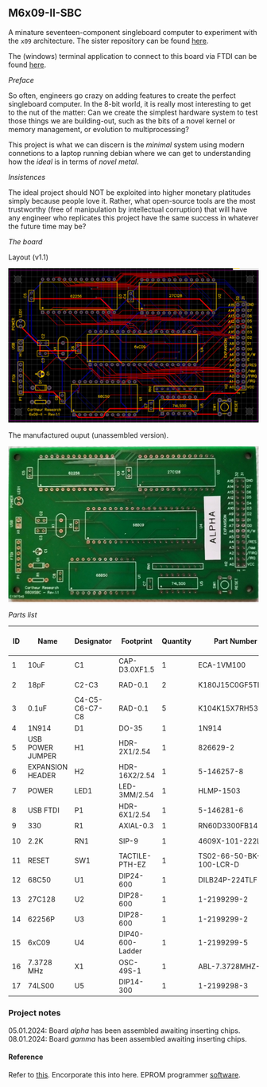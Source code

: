 ## M6x09-II-SBC

A minature seventeen-component singleboard computer to experiment with the `x09` architecture. The sister repository can be found [here](https://github.com/cartheur/M6x09-A).

The (windows) terminal application to connect to this board via FTDI can be found [here](/serial/README.md).

_Preface_

So often, engineers go crazy on adding features to create the perfect singleboard computer. In the 8-bit world, it is really most interesting to get to the nut of the matter: Can we create the simplest hardware system to test those things we are building-out, such as the bits of a novel kernel or memory management, or evolution to multiprocessing?

This project is what we can discern is the _minimal_ system using modern connetions to a laptop running debian where we can get to understanding how the _ideal_ is in terms of _novel metal_.

_Insistences_

The ideal project should NOT be exploited into higher monetary platitudes simply because people love it. Rather, what open-source tools are the most trustworthy (free of manipulation by intellectual corruption) that will have any engineer who replicates this project have the same success in whatever the future time may be?

_The board_

Layout (v1.1)

![image](/design/Layout_M6809-II-SBC.png)

The manufactured ouput (unassembled version).

![image](/design/bare-board.jpg)

_Parts list_

| ID | Name | Designator | Footprint | Quantity | Part Number | Manufacturer | Supplier | Supplier Part Number | Unit Price (EUR) |
| --- | --- | --- | --- | --- | --- | --- | --- | --- | --- |
| 1 | 10uF | C1 | CAP-D3.0XF1.5 | 1 | ECA-1VM100 | Panasonic | Mouser | 667-ECA-1VM100 | 0.167 |
| 2 | 18pF | C2-C3 | RAD-0.1 | 2 | K180J15C0GF5TL2 | Vishay | Mouser | 594-K180J15C0GF5TL2 | 0.214 |
| 3 | 0.1uF | C4-C5-C6-C7-C8 | RAD-0.1 | 5 | K104K15X7RH53H5G | Vishay | Mouser | 594-K104K15X7RH53H5G | 0.698 |
| 4 | 1N914 | D1 | DO-35 | 1 | 1N914 | Fairchild | Mouser | 512-1N914 | 0.093 |
| 5 | USB POWER JUMPER | H1 | HDR-2X1/2.54 | 1 | 826629-2 | TE Connectivity | Mouser | 571-826629-2 | 0.316 |
| 6 | EXPANSION HEADER | H2 | HDR-16X2/2.54 | 1 | 5-146257-8 | TE Connectivity | Mouser | 571-5-146257-8 | 2.25 |
| 7 | POWER | LED1 | LED-3MM/2.54 | 1 | HLMP-1503 | Broadcom | Mouser | 630-HLMP-1503 | 0.428 |
| 8 | USB FTDI | P1 | HDR-6X1/2.54 | 1 | 5-146281-6 | TE Connectivity | Mouser | 571-1032396 | 0.693 |
| 9 | 330 | R1 | AXIAL-0.3 | 1 | RN60D3300FB14 | Vishay | Mouser | 71-RN60D3300F | 0.285 |
| 10 | 2.2K | RN1 | SIP-9 | 1 | 4609X-101-222LF | Bourns | Mouser | 652-4609X-1LF-2.2K | 0.428 |
| 11 | RESET | SW1 | TACTILE-PTH-EZ | 1 | TS02-66-50-BK-100-LCR-D | CUI Devices | Mouser | 179-TS026650BK100LCR | 0.093 |
| 12 | 68C50 | U1 | DIP24-600 | 1 | DILB24P-224TLF | Amphenol | Mouser | 649-DILB24P-224TLF | 0.446 |
| 13 | 27C128 | U2 | DIP28-600 | 1 | 1-2199299-2 | TE Connectivity | Mouser | 571-1-2199299-2 | 0.688 |
| 14 | 62256P | U3 | DIP28-600 | 1 | 1-2199299-2 | TE Connectivity | Mouser | 571-1-2199299-2 | 0.688 |
| 15 | 6xC09 | U4 | DIP40-600-Ladder | 1 | 1-2199299-5 | TE Connectivity | Mouser | 571-1-2199299-5 | 0.874 |
| 16 | 7.3728 MHz | X1 | OSC-49S-1 | 1 | ABL-7.3728MHZ-B2 | Abracon | Mouser | 815-ABL-7.3728-B2 | 0.307 |
| 17 | 74LS00 | U5 | DIP14-300 | 1 | 1-2199298-3 | TE Connectivity | Mouser | 571-1-2199298-3 | 0.205 |

### Project notes

05.01.2024: Board _alpha_ has been assembled awaiting inserting chips.
08.01.2024: Board _gamma_ has been assembled awaiting inserting chips.

#### Reference

Refer to [this](https://jefftranter.blogspot.com/2019/01/a-6809-single-board-computer.html). Encorporate this into here.
EPROM programmer [software](https://drive.proton.me/urls/3ZPDKVPCFG#tx9o8VUVD5vE).